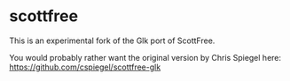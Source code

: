 # scottfree
This is an experimental fork of the Glk port of ScottFree.

You would probably rather want the original version by Chris Spiegel here:
https://github.com/cspiegel/scottfree-glk
